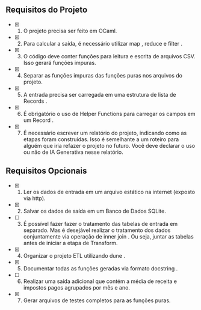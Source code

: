 
## Requisitos do Projeto
- [x] 1. O projeto precisa ser feito em OCaml.
- [x] 2. Para calcular a saída, é necessário utilizar map , reduce e filter .
- [x] 3. O código deve conter funções para leitura e escrita de arquivos CSV. Isso gerará funções
impuras.
- [x] 4. Separar as funções impuras das funções puras nos arquivos do projeto.
- [x] 5. A entrada precisa ser carregada em uma estrutura de lista de Records .
- [x] 6. É obrigatório o uso de Helper Functions para carregar os campos em um Record .
- [x] 7. É necessário escrever um relatório do projeto, indicando como as etapas foram construídas. Isso
é semelhante a um roteiro para alguém que iria refazer o projeto no futuro. Você deve declarar o
uso ou não de IA Generativa nesse relatório.


## Requisitos Opcionais
- [x] 1. Ler os dados de entrada em um arquivo estático na internet (exposto via http).
- [x] 2. Salvar os dados de saída em um Banco de Dados SQLite.
- [ ] 3. É possível fazer fazer o tratamento das tabelas de entrada em separado. Mas é desejável realizar
o tratamento dos dados conjuntamente via operação de inner join . Ou seja, juntar as tabelas
antes de iniciar a etapa de
Transform.
- [x] 4. Organizar o projeto ETL utilizando dune .
- [x] 5. Documentar todas as funções geradas via formato docstring .
- [ ] 6. Realizar uma saída adicional que contém a média de receita e impostos pagos agrupados por
mês e ano.
- [x] 7. Gerar arquivos de testes completos para as funções puras.
